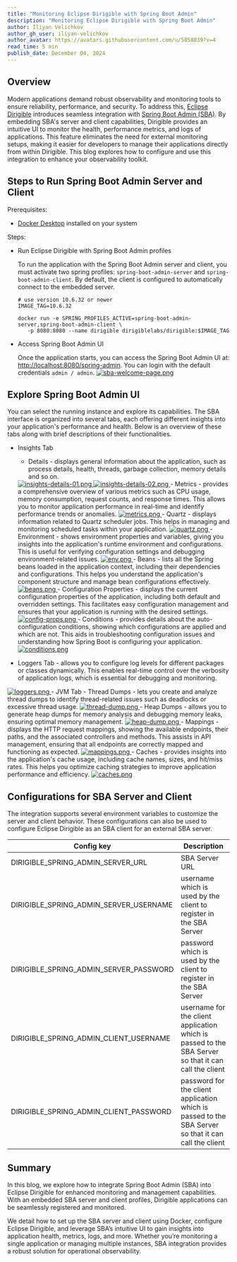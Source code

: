 ```yaml
---
title: "Monitoring Eclipse Dirigible with Spring Boot Admin"
description: "Monitoring Eclipse Dirigible with Spring Boot Admin"
author: Iliyan Velichkov
author_gh_user: iliyan-velichkov
author_avatar: https://avatars.githubusercontent.com/u/5058839?v=4
read_time: 5 min
publish_date: December 04, 2024
---
```

## Overview
Modern applications demand robust observability and monitoring tools to ensure reliability, performance, and security. To address this, [Eclipse Dirigible](https://www.dirigible.io/) introduces seamless integration with [Spring Boot Admin (SBA)](https://docs.spring-boot-admin.com/). By embedding SBA's server and client capabilities, Dirigible provides an intuitive UI to monitor the health, performance metrics, and logs of applications. This feature eliminates the need for external monitoring setups, making it easier for developers to manage their applications directly from within Dirigible. This blog explores how to configure and use this integration to enhance your observability toolkit.

## Steps to Run Spring Boot Admin Server and Client

Prerequisites:

- [Docker Desktop](https://www.docker.com/products/docker-desktop/) installed on your system

Steps:

- Run Eclipse Dirigible with Spring Boot Admin profiles

    To run the application with the Spring Boot Admin server and client, you must activate two spring profiles: `spring-boot-admin-server` and `spring-boot-admin-client`. By default, the client is configured to automatically connect to the embedded server.
    ```shell
    # use version 10.6.32 or newer
    IMAGE_TAG=10.6.32
    
    docker run -e SPRING_PROFILES_ACTIVE=spring-boot-admin-server,spring-boot-admin-client \
       -p 8080:8080 --name dirigible dirigiblelabs/dirigible:$IMAGE_TAG
    ```

- Access Spring Boot Admin UI

    Once the application starts, you can access the Spring Boot Admin UI at: [http://localhost:8080/spring-admin](http://localhost:8080/spring-admin). You can login with the default credentials `admin / admin`.
    <a href="../../../../images/spring-boot-admin/sba-welcome-page.png" target="_blank">
     <img src="../../../../images/spring-boot-admin/sba-welcome-page.png" alt="sba-welcome-page.png">
    </a>

## Explore Spring Boot Admin UI

You can select the running instance and explore its capabilities.
The SBA interface is organized into several tabs, each offering different insights into your application's performance and health. Below is an overview of these tabs along with brief descriptions of their functionalities.

- Insights Tab
    - Details - displays general information about the application, such as process details, health, threads, garbage collection, memory details and so on.
    <a href="../../../../images/spring-boot-admin/insights-details-01.png" target="_blank">
    <img src="../../../../images/spring-boot-admin/insights-details-01.png" alt="insights-details-01.png">
    </a>
    <a href="../../../../images/spring-boot-admin/insights-details-02.png" target="_blank">
    <img src="../../../../images/spring-boot-admin/insights-details-02.png" alt="insights-details-02.png">
    </a>
    - Metrics - provides a comprehensive overview of various metrics such as CPU usage, memory consumption, request counts, and response times. This allows you to monitor application performance in real-time and identify performance trends or anomalies.
    <a href="../../../../images/spring-boot-admin/metrics.png" target="_blank">
    <img src="../../../../images/spring-boot-admin/metrics.png" alt="metrics.png">
    </a>
    - Quartz - displays information related to Quartz scheduler jobs. This helps in managing and monitoring scheduled tasks within your application.
    <a href="../../../../images/spring-boot-admin/quartz.png" target="_blank">
      <img src="../../../../images/spring-boot-admin/quartz.png" alt="quartz.png">
    </a>
    - Environment - shows environment properties and variables, giving you insights into the application's runtime environment and configurations. This is useful for verifying configuration settings and debugging environment-related issues.
    <a href="../../../../images/spring-boot-admin/env.png" target="_blank">
      <img src="../../../../images/spring-boot-admin/env.png" alt="env.png">
    </a>
    - Beans - lists all the Spring beans loaded in the application context, including their dependencies and configurations. This helps you understand the application's component structure and manage bean configurations effectively.
    <a href="../../../../images/spring-boot-admin/beans.png" target="_blank">
      <img src="../../../../images/spring-boot-admin/beans.png" alt="beans.png">
    </a>
    - Configuration Properties - displays the current configuration properties of the application, including both default and overridden settings. This facilitates easy configuration management and ensures that your application is running with the desired settings.
    <a href="../../../../images/spring-boot-admin/config-props.png" target="_blank">
      <img src="../../../../images/spring-boot-admin/config-props.png" alt="config-props.png">
    </a>
    - Conditions - provides details about the auto-configuration conditions, showing which configurations are applied and which are not. This aids in troubleshooting configuration issues and understanding how Spring Boot is configuring your application.
    <a href="../../../../images/spring-boot-admin/conditions.png" target="_blank">
      <img src="../../../../images/spring-boot-admin/conditions.png" alt="conditions.png">
    </a>

- Loggers Tab - allows you to configure log levels for different packages or classes dynamically. This enables real-time control over the verbosity of application logs, which is essential for debugging and monitoring.
<a href="../../../../images/spring-boot-admin/loggers.png" target="_blank">
<img src="../../../../images/spring-boot-admin/loggers.png" alt="loggers.png">
</a>
- JVM Tab
    - Thread Dumps - lets you create and analyze thread dumps to identify thread-related issues such as deadlocks or excessive thread usage.
    <a href="../../../../images/spring-boot-admin/thread-dump.png" target="_blank">
    <img src="../../../../images/spring-boot-admin/thread-dump.png" alt="thread-dump.png">
    </a>
    - Heap Dumps - allows you to generate heap dumps for memory analysis and debugging memory leaks, ensuring optimal memory management.
    <a href="../../../../images/spring-boot-admin/heap-dump.png" target="_blank">
    <img src="../../../../images/spring-boot-admin/heap-dump.png" alt="heap-dump.png">
    </a>
- Mappings - displays the HTTP request mappings, showing the available endpoints, their paths, and the associated controllers and methods. This assists in API management, ensuring that all endpoints are correctly mapped and functioning as expected.
  <a href="../../../../images/spring-boot-admin/mappings.png" target="_blank">
  <img src="../../../../images/spring-boot-admin/mappings.png" alt="mappings.png">
  </a>
- Caches - provides insights into the application's cache usage, including cache names, sizes, and hit/miss rates. This helps you optimize caching strategies to improve application performance and efficiency.
  <a href="../../../../images/spring-boot-admin/caches.png" target="_blank">
  <img src="../../../../images/spring-boot-admin/caches.png" alt="caches.png">
  </a>

## Configurations for SBA Server and Client
The integration supports several environment variables to customize the server and client behavior. These configurations can also be used to configure Eclipse Dirigible as an SBA client for an external SBA server.

| Config key | Description |
| --- | --- |
| DIRIGIBLE_SPRING_ADMIN_SERVER_URL | SBA Server URL |
| DIRIGIBLE_SPRING_ADMIN_SERVER_USERNAME | username which is used by the client to register in the SBA Server |
| DIRIGIBLE_SPRING_ADMIN_SERVER_PASSWORD | password which is used by the client to register in the SBA Server |
| DIRIGIBLE_SPRING_ADMIN_CLIENT_USERNAME | username for the client application which is passed to the SBA Server so that it can call the client |
| DIRIGIBLE_SPRING_ADMIN_CLIENT_PASSWORD | password for the client application which is passed to the SBA Server so that it can call the client |

## Summary
In this blog, we explore how to integrate Spring Boot Admin (SBA) into Eclipse Dirigible for enhanced monitoring and management capabilities. With an embedded SBA server and client profiles, Dirigible applications can be seamlessly registered and monitored. 

We detail how to set up the SBA server and client using Docker, configure Eclipse Dirigible, and leverage SBA’s intuitive UI to gain insights into application health, metrics, logs, and more. Whether you’re monitoring a single application or managing multiple instances, SBA integration provides a robust solution for operational observability.
